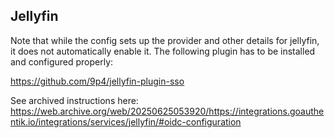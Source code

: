 ## Jellyfin

Note that while the config sets up the provider and other details for jellyfin, it does not automatically enable it.   The following plugin has to be installed and configured properly:

https://github.com/9p4/jellyfin-plugin-sso

See archived instructions here: https://web.archive.org/web/20250625053920/https://integrations.goauthentik.io/integrations/services/jellyfin/#oidc-configuration